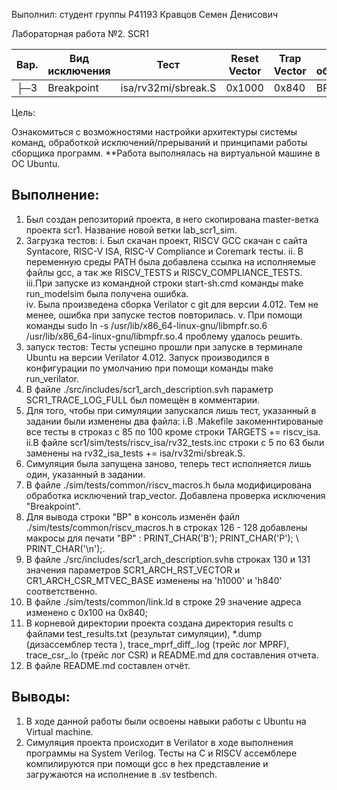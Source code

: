 Выполнил: студент группы Р41193 Кравцов Семен Денисович

Лабораторная работа №2. SCR1

|Вар.	|   Вид исключения	|   Тест	|   Reset Vector	|   Trap Vector     |	При обработке
|------ | -----------       |------     | -----------       |------             | -----------
|├─3	|   Breakpoint      | isa/rv32mi/sbreak.S |  0x1000 | 0x840             |  BP

Цель:

Ознакомиться с возможностями настройки архитектуры системы команд, обработкой исключений/прерываний и принципами работы сборщика программ.
**Работа выполнялась  на виртуальной машине в ОС Ubuntu.
## Выполнение:
1. Был создан репозиторий проекта, в него скопирована master-ветка проекта scr1. Название новой ветки lab_scr1_sim.
2. Загрузка тестов:
    i. Был скачан проект, RISCV GCC скачан с сайта Syntacore, RISC-V ISA, RISC-V Compliance и Coremark тесты.
    ii. В переменную среды PATH была добавлена ссылка на исполняемые файлы gcc, а так же RISCV_TESTS и RISCV_COMPLIANCE_TESTS.
    iii.При запуске из командной строки start-sh.cmd команды make run_modelsim была получена ошибка.  
    iv. Была произведена сборка Verilator с git для версии 4.012. Тем не менее, ошибка при запуске тестов повторилась.
    v. При помощи команды sudo ln -s /usr/lib/x86_64-linux-gnu/libmpfr.so.6 /usr/lib/x86_64-linux-gnu/libmpfr.so.4 проблему удалось решить.  
3.  запуск тестов:
Тесты успешно прошли при запуске в терминале Ubuntu на версии Verilator 4.012. Запуск производился в конфигурации по умолчанию при помощи команды make run_verilator.
4. В файле ./src/includes/scr1_arch_description.svh параметр SCR1_TRACE_LOG_FULL был помещён в комментарии.
5. Для того, чтобы при симуляции запускался лишь тест, указанный в задании были изменены два файла:
    i.В .Makefile закоменнтированые все тесты в строказ с 85 по 100 кроме строки TARGETS += riscv_isa.
    ii.В файле scr1/sim/tests/riscv_isa/rv32_tests.inc строки с 5 по 63 были заменены на rv32_isa_tests += isa/rv32mi/sbreak.S.
6. Симуляция была запущена заново, теперь тест исполняется лишь один, указанный в задании.  
7. В файле ./sim/tests/common/riscv_macros.h была модифицирована обработка исключений trap_vector. Добавлена проверка исключения "Breakpoint".
8. Для вывода строки "BP" в консоль изменён файл ./sim/tests/common/riscv_macros.h в строках 126 - 128 добавлены макросы для печати "BP" : PRINT_CHAR('B');  PRINT_CHAR('P'); \ PRINT_CHAR('\n');.
9. В файле ./src/includes/scr1_arch_description.svhв строках 130 и 131 значения параметров SCR1_ARCH_RST_VECTOR и  CR1_ARCH_CSR_MTVEC_BASE изменены на 'h1000' и 'h840' соответственно.
10. В файле ./sim/tests/common/link.ld в строке 29 значение адреса изменено с 0x100 на 0x840;
11. В корневой директории проекта создана директория results с файлами test_results.txt (результат симуляции), *.dump (дизассемблер теста ), trace_mprf_diff_.log (трейс лог MPRF), trace_csr_.lo (трейс лог CSR) и README.md для составления отчета.
12. В файле README.md составлен отчёт.
## Выводы:
1. В ходе данной работы были освоены навыки работы с Ubuntu на Virtual machine.
2. Симуляция проекта происходит в Verilator в ходе выполнения программы на System Verilog. Тесты на C и RISCV ассемблере компилируются при помощи gcc в hex представление и загружаются на исполнение в .sv testbench.

    